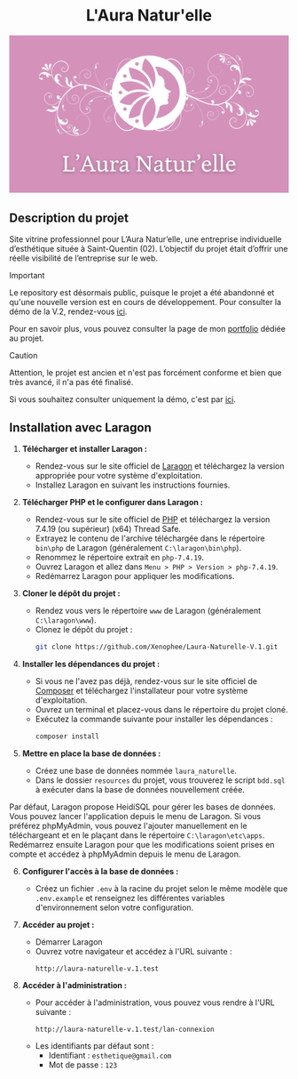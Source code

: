 <h1 align="center">L'Aura Natur'elle</h1>

<img src="/preview.png" alt="Illustration de l'application">


## Description du projet

Site vitrine professionnel pour L’Aura Natur’elle, une entreprise individuelle d’esthétique située à Saint-Quentin (02). L’objectif du projet était d’offrir une réelle visibilité de l’entreprise sur le web.

> [!IMPORTANT]
> Le repository est désormais public, puisque le projet a été abandonné et qu'une nouvelle version est en cours de développement. Pour consulter la démo de la V.2, rendez-vous [ici](https://laura-naturelle-demo.vercel.app).


Pour en savoir plus, vous pouvez consulter la page de mon [portfolio](https://perrine-dassonville.dev/portfolio/projet/laura-naturelle-v1) dédiée au projet.

> [!CAUTION]
> Attention, le projet est ancien et n'est pas forcément conforme et bien que très avancé, il n'a pas été finalisé.


Si vous souhaitez consulter uniquement la démo, c'est par [ici](https://xenophee.github.io/Laura-Naturelle--Demo-V.1/).


## Installation avec Laragon

1. **Télécharger et installer Laragon :**
    - Rendez-vous sur le site officiel de [Laragon](https://laragon.org/) et téléchargez la version appropriée pour votre système d'exploitation.
    - Installez Laragon en suivant les instructions fournies.


2. **Télécharger PHP et le configurer dans Laragon :**
    - Rendez-vous sur le site officiel de [PHP](https://www.php.net/downloads.php) et téléchargez la version 7.4.19 (ou supérieur) (x64) Thread Safe.
    - Extrayez le contenu de l'archive téléchargée dans le répertoire `bin\php` de Laragon (généralement `C:\laragon\bin\php`).
    - Renommez le répertoire extrait en `php-7.4.19`.
    - Ouvrez Laragon et allez dans `Menu > PHP > Version > php-7.4.19`.
    - Redémarrez Laragon pour appliquer les modifications.


3. **Cloner le dépôt du projet :**
    - Rendez vous vers le répertoire `www` de Laragon (généralement `C:\laragon\www`).
    - Clonez le dépôt du projet :
      ```sh
      git clone https://github.com/Xenophee/Laura-Naturelle-V.1.git
      ```

4. **Installer les dépendances du projet :**
   - Si vous ne l'avez pas déjà, rendez-vous sur le site officiel de [Composer](https://getcomposer.org/) et téléchargez l'installateur pour votre système d'exploitation.
   - Ouvrez un terminal et placez-vous dans le répertoire du projet cloné.
   - Exécutez la commande suivante pour installer les dépendances :
     ```sh
     composer install
     ```


5. **Mettre en place la base de données :**
    - Créez une base de données nommée `laura_naturelle`.
    - Dans le dossier `resources` du projet, vous trouverez le script `bdd.sql` à exécuter dans la base de données nouvellement créée.

Par défaut, Laragon propose HeidiSQL pour gérer les bases de données. Vous pouvez lancer l'application depuis le menu de Laragon.
Si vous préférez phpMyAdmin, vous pouvez l'ajouter manuellement en le téléchargeant et en le plaçant dans le répertoire `C:\laragon\etc\apps`.
Redémarrez ensuite Laragon pour que les modifications soient prises en compte et accédez à phpMyAdmin depuis le menu de Laragon.

6. **Configurer l'accès à la base de données :**
    - Créez un fichier `.env` à la racine du projet selon le même modèle que `.env.example` et renseignez les différentes variables d'environnement selon votre configuration.


7. **Accéder au projet :**
    - Démarrer Laragon
    - Ouvrez votre navigateur et accédez à l'URL suivante :
      ```
      http://laura-naturelle-v.1.test
      ```
   
8. **Accéder à l'administration :**
    - Pour accéder à l'administration, vous pouvez vous rendre à l'URL suivante :
      ```
      http://laura-naturelle-v.1.test/lan-connexion
      ```
    - Les identifiants par défaut sont :
      - Identifiant : `esthetique@gmail.com`
      - Mot de passe : `123`
